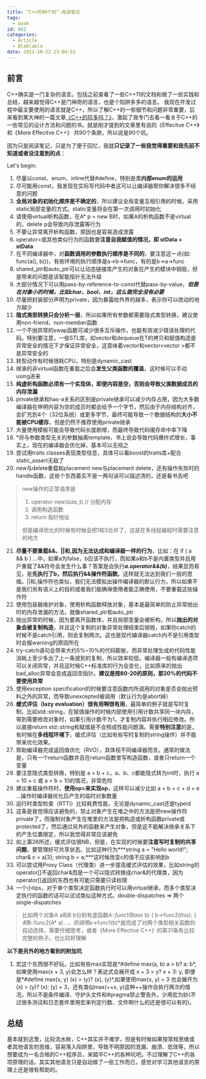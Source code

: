 ```yaml
---
title: “C++的90个坑”-阅读笔记
tags:
  - book
id: 662
categories:
  - Article
  - Blablabla
date: 2012-10-22 23:04:53
---
```


## 前言
C++确实是一门复杂的语言。包括之前查看了一些C++11的文档和做了一些实践和总结，越来越觉得C++是门神奇的语言，也是个陷阱多多的语言。
我现在开发过程中最主要使用的语言就是C++，所以了解C++的一些细节和问题非常重要，后来看到某大神的一篇文章[《C++的坑多吗？》](http://coolshell.cn/articles/7992.html)，激起了我专门去看一看关于C++的一些常见的设计方法和问题的书。就是刚才提到的文章里有说的《Effecitve C++》和《More Effecitve C++》
共90个条款，所以说是90个坑。

因为只是阅读笔记，只是为了便于回忆，我就**只记录了一些我觉得重要和我先前不知道或者没注意到的点**：

Let's begin:

1. 尽量以const、enum、inline代替#define，特别是类**内部enum的运用**
2. 尽可能用const，我发现在实际写代码中者这可以让编译器帮你解决很多不经意的问题
3. **全局对象的初始化顺序是不确定的**，所以建议全局变量互相引用的时候，采用static局部变量的方式。static变量将会在第一次调用时初始化
4. 请使用virtual析构函数，在A* p = new B时，如果A的析构函数不是virtual的，delete p会导致内存泄露等行为
5. 不要让异常离开析构函数，原因也是容易造成泄露
6. operator=或其他类似行为的函数要**注意自我赋值的情况，即 stData = stData**
7. 在不同编译器中，对**函数调用的参数执行顺序是不同的**，要注意这一点(如: func(a(), b())，有些环境的执行顺序是a->b->func，有的是b->a->func
8. shared_ptr和auto_ptr可以让动态链接库产生的对象在产生的模块中销毁，但是带来的问题是该智能指针无法升级
9. 大部分情况下可以用pass-by-reference-to-const代替pass-by-value，***但是在对象小的时候，比如char、bool、int，这么做完全没有必要***
10. 尽量把封装部分声明为private，因为暴露给外界的越多，表示你可以改动的地方越少
11. **隐式类型转换只会分析一层**，所以如果所有参数都需要隐式类型转换，建议使用non-friend、non-member函数
12. 一个不抛异常的swap函数可减少很多互斥操作，也能有效减少错误处理的代码。特别要注意，一些STL库，如vector<T>和dequeue<T>在T的拷贝和赋值构造是异常安全的情况下才保证异常安全，这意味着vector<string>和vector<vector<int> >都不是异常安全的
13. 转型动作有时候很耗CPU，特别是dynamic_cast
14. 继承的非virtual函数在重载之后会**发生父类函数的覆盖**，这时候可以手动using进来
15. **纯虚析构函数必须有一个实现体，即便内容是空，否则会导致父类数据成员的内存泄漏**
16. private继承和has-a关系的区别是private继承可以减少内存占用，因为大多数编译器在申明内容为空的成员时都会给予一个字节，然后由于内存结构对齐，会扩充到4个（32位系统）或更多字节，最终可能导致一个数据结构的**大小不能被CPU缓存**。但是仍然不推荐使用private继承
17. 大量使用模板可能会导致代码长度剧增，而最终导致代码缓存命中率下降
18. *将与参数类型无关的参数抽离template，书上说会导致代码爆炸式增长，事实上，现在的编译器会优化掉，基本可以无视之
19. 尝试用traits classes表现类型信息，具体可以看boost的traits库+配合static_assert无敌了
20. new与delete重载和placement new与placement delete，还有操作失败时的handle函数，这些个东西着实不是一两句话可以描述清的，还是看书去吧
> new操作的正常语序是
> 1.  operator new(size_t) // 分配内存
> 2.  调用构造函数
> 3.  return 指针地址
>
> 但是编译优化的时候有时候会把1和3合并了，这是在多线程编程时需要注意的地方

21. **尽量不要重载&&、||和,因为无法达成和编译器一样的行为**，比如：在 if ( a && b ) …中，如果a为false，b应该不执行，而如果a和b不是内置类型并且用户重载了&&符号会发生什么事？答案是会执行***a.operator&&(b)***，结果显而易见，是**先执行了b，然后执行&&操作符函数**。这样就无法达到我们一般的思维。||和,操作符也类似，我们无法模拟出操作编译器的默认行为，所以如果不是我们另有语义上的目的或者我们能确保使用者能正确使用，不要重载这些操作符
22. 使用包装器维护对象，使用析构函数释放对象，基本是最简单的防止异常抛出时的内存泄漏的方法，就像shared_ptr和auto_ptr
23. 抛出异常的时候，因为要离开函数体，并且局部变量会被析构，所以**抛出的对象会被复制构造**，并且这个复制的对象异常处理结束后销毁，如果你catch的时候不是catch引用，则会复制两次。这也是现代编译器catch内不是引用类型时会报warning的原因所在
24. try-catch语句会带来大约5%~10%的代码膨胀，而异常处理生成的代码性能消耗上至少多出了上一条提到的复制，所以效率较低。编译器一般有编译选项可以关闭异常，并且这时候C++标准库的行为会变化，比如原来的抛出bad_alloc异常会变成返回空指针。**建议是按80-20的原则，那20%的代码不要使用异常**
25. 使用exception specification的时候要注意函数内所调用的对象是否会抛出预料之外的异常，而导致unexcepted被调用（默认行为是abort掉）
26. **缓式评估（lazy evaluation）很有用啊很有用**，最简单的例子就是写时复制，比如std::string，在赋值操作的时候内部使用引用计数共享同一块内存，等到需要修改对象时，如果引用计数不为1，才复制内容并执行相应修改。所以直接return std::string和赋值是不会照成性能问题滴。需要**特别注意**的是，有时候在**多线程环境下**，缓式评估（比如有些写时复制的string操作）并不能带来优化效果。
27. 帮助编译器完成返回值优化（RVO），具体视不同编译器而言。通常的做法是，只有一个return函数并且在return函数里写构造函数，或者只return一个变量
28. 要注意隐式类型转换，特别是 a = b + c，a、b、c都能隐式转为int时，执行 a = 10 + c 或 a = b + 10的情况，非常危险
29. 建议重载操作符时，**使用op=来实现op**，这样可以减少比如 a = b + c + d + e …操作时编译器优化后产生的临时对象数量
30. 运行时类型检查（RTTI）比较耗费性能，无论是dynamic_cast还是typeid
31. 这条是我觉得应该避免的，禁止对象产生在堆之中的方法是把new操作符private了，而强制对象产生在堆里的方法是把构造或析构函数private或protected了，然后通过另外的函数来产生对象，但是这不能解决继承关系下的产生位置限定，所以我觉得非常应该避免
32. 如上第26所述，缓式评估很NB，但是，在实现的时候要**注意写时复制的共享问题**，要管理好可共享状态。比如这种行为***string a = "Hello world!"; char& c = a[3]; string b = a;***这时候改变c的值不应该影响到b
33. 可以尝试用Proxy Class（代理类）进一步提高缓式评估的效果，比如string的operator[]不返回char&而是一个可以隐式转换成char&的代理类，因为operator[]返回的东西也有可能只需要只读权限
34. 一个小tips，对于单个类型决定函数执行时可以用virtual继承，而多个类型决定执行的函数的话可以试试类似这种方式。double-dispatches => 两个single-dispatches
> 比如两个对象A a和B b分别有虚函数*A::func1(Base* b) { b->func2(this); }*和*B::func2(A* a)…*，则调用*a->func1(b)*就完成了对两个类型相关函数的自动选择。需要仔细思考，或者《More Effective C++》的第31条有比较完整的例子。也比较好理解

**以下是另外的地方看到的附加坑**

1. 宏这个东西很不好玩，比如有些max实现是*#define max(a, b) a > b? a: b*,如果使用max(x + 3, y)会怎么样？表达式会展开成 x + 3 > y? x + 3: y, 即便是*#define max(x, y) (x) > (y)? (x), (y)*,如果使用max(x, y) + 3 也会展开为 (x) > (y)? (x): (y) + 3，还有类似max(++x, y)这种++操作会执行两次的情况。所以不是条件编译、守护头文件和#pragma禁止警告外，少用宏为妙(不过很多测试和日志套件里用宏来判定行数、文件啊什么的还是很可以有的)。

## 总结
基本就到这里，比较流水帐，C++其实并不难学，但是有时候如果按常规思维或者其他语言的思维，容易落入陷阱里，导致不明原因的泄漏、崩溃、低效等，所以想要成为一名合格的C++程序员，来踏平C++的各种坑吧。不过理解了C++的各项原理的话，其实其他语言只是自动做了一些工作而已，感觉对学习其他语言的原理上还是很有帮助的。